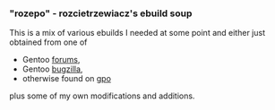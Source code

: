 ### "rozepo" - rozcietrzewiacz's ebuild soup

This is a mix of various ebuilds I needed at some point and either just obtained 
from one of

 - Gentoo [forums](http://formus.gentoo.org),
 - Gentoo [bugzilla](http://bugs.gentoo.org),
 - otherwise found on [gpo](http://gpo.zugaina.org)
 
plus some of my own modifications and additions.
